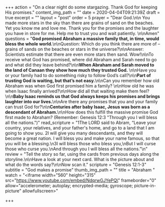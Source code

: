 +++
action = "On a clear night do some stargazing. Thank God for keeping His promises."
content_img_path = ""
date = 2020-04-04T09:21:39Z
draft = true
excerpt = ""
layout = "post"
order = 5
prayer = "Dear God.\n\n You made more stars in the sky than there are grains of sand on the beaches. Yet you know me and love me. Thank you for the promises and the laughter you have in store for me. Help me to trust you and wait patiently. \n\nAmen"
questions = "**God promised Abraham a massive family that, in time, would bless the whole world.**\n\nQuestion: Which do you think there are more of – grains of sands on the beaches or stars in the universe?\n\nAnswer: Scientists estimate that there are even more stars then sand. Wow!\n\nTo receive what God has promised, where did Abraham and Sarah need to go and what did they leave behind?\n\n**When Abraham and Sarah moved to the land of Canaan they show how much they trusted God.** \n\nHave you or your family had to do something risky to follow God’s call?\n\n**Part of trusting God is waiting, but that’s not easy.**\n\nCan you remember how old Abraham was when God first promised him a family? \n\nHow old he was when Isaac finally arrived?\n\nHow did all that waiting make them feel?\n\n**Baby Isaac reminds us that God always keeps his promises and brings laughter into our lives.**\n\nAre there any promises that you and your family can trust God for?\n\n**Centuries after baby Isaac, Jesus was born as a descendant of Abraham.**\n\nHow does this fulfill the massive promise God first made to Abraham? (Remember: Genesis 12:3 \"Through you I will bless all the nations.\")"
read_scripture = "1The LORD said to Abram, “Leave your country, your relatives, and your father's home, and go to a land that I am going to show you. 2I will give you many descendants, and they will become a great nation. I will bless you and make your name famous, so that you will be a blessing.\n3I will bless those who bless you,\nBut I will curse those who curse you.\nAnd through you I will bless all the nations.”\n"
review = "Tell the story so far, using the cards from previous days along the storyline.\n\nHave a look at your next card. What is the picture about and what do the words say?\n\nNow scan it."
scripture = "Genesis 12:1-3"
subtitle = "God makes a promise"
thumb_img_path = ""
title = "Abraham "
watch = "<iframe width=\"560\" height=\"315\" src=\"https://www.youtube.com/embed/NdqrwGJYePQ\" frameborder=\"0\" allow=\"accelerometer; autoplay; encrypted-media; gyroscope; picture-in-picture\" allowfullscreen></iframe>"

+++
